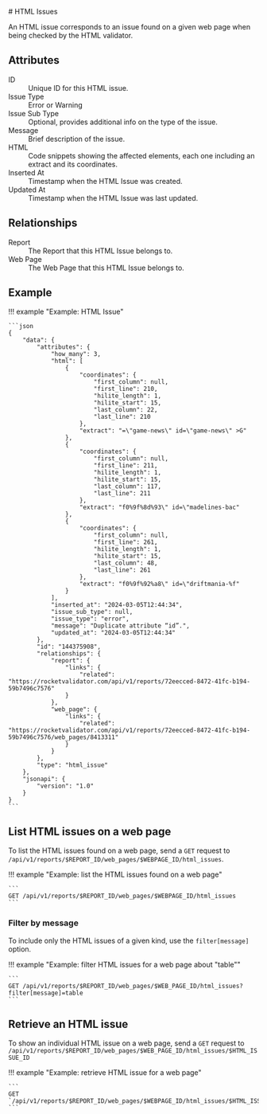 # HTML Issues

An HTML issue corresponds to an issue found on a given web page when being checked by the HTML validator.

## Attributes

<dl>
  <dt>ID</dt>
  <dd>Unique ID for this HTML issue.</dd>

  <dt>Issue Type</dt>
  <dd>Error or Warning</dd>

  <dt>Issue Sub Type</dt>
  <dd>Optional, provides additional info on the type of the issue.</dd>

  <dt>Message</dt>
  <dd>Brief description of the issue.</dd>

  <dt>HTML</dt>
  <dd>Code snippets showing the affected elements, each one including an extract and its coordinates.</dd>

  <dt>Inserted At</dt>
  <dd>Timestamp when the HTML Issue was created.</dd>

  <dt>Updated At</dt>
  <dd>Timestamp when the HTML Issue was last updated.</dd>  
</dl>

## Relationships

<dl>
  <dt>Report</dt>
  <dd>The Report that this HTML Issue belongs to.</dd>

  <dt>Web Page</dt>
  <dd>The Web Page that this HTML Issue belongs to.</dd>
</dl>

## Example

!!! example "Example: HTML Issue"

    ```json
    {
        "data": {
            "attributes": {
                "how_many": 3,
                "html": [
                    {
                        "coordinates": {
                            "first_column": null,
                            "first_line": 210,
                            "hilite_length": 1,
                            "hilite_start": 15,
                            "last_column": 22,
                            "last_line": 210
                        },
                        "extract": "=\"game-news\" id=\"game-news\" >G"
                    },
                    {
                        "coordinates": {
                            "first_column": null,
                            "first_line": 211,
                            "hilite_length": 1,
                            "hilite_start": 15,
                            "last_column": 117,
                            "last_line": 211
                        },
                        "extract": "f0%9f%8d%93\" id=\"madelines-bac"
                    },
                    {
                        "coordinates": {
                            "first_column": null,
                            "first_line": 261,
                            "hilite_length": 1,
                            "hilite_start": 15,
                            "last_column": 48,
                            "last_line": 261
                        },
                        "extract": "f0%9f%92%a8\" id=\"driftmania-%f"
                    }
                ],
                "inserted_at": "2024-03-05T12:44:34",
                "issue_sub_type": null,
                "issue_type": "error",
                "message": "Duplicate attribute “id”.",
                "updated_at": "2024-03-05T12:44:34"
            },
            "id": "144375908",
            "relationships": {
                "report": {
                    "links": {
                        "related": "https://rocketvalidator.com/api/v1/reports/72eecced-8472-41fc-b194-59b7496c7576"
                    }
                },
                "web_page": {
                    "links": {
                        "related": "https://rocketvalidator.com/api/v1/reports/72eecced-8472-41fc-b194-59b7496c7576/web_pages/8413311"
                    }
                }
            },
            "type": "html_issue"
        },
        "jsonapi": {
            "version": "1.0"
        }
    }
    ```

## List HTML issues on a web page

To list the HTML issues found on a web page, send a `GET` request to `/api/v1/reports/$REPORT_ID/web_pages/$WEBPAGE_ID/html_issues`.

!!! example "Example: list the HTML issues found on a web page"

    ```
    GET /api/v1/reports/$REPORT_ID/web_pages/$WEBPAGE_ID/html_issues
    ```

### Filter by message

To include only the HTML issues of a given kind, use the `filter[message]` option.

!!! example "Example: filter HTML issues for a web page about "table""

    ```
    GET /api/v1/reports/$REPORT_ID/web_pages/$WEB_PAGE_ID/html_issues?filter[message]=table
    ```

## Retrieve an HTML issue

To show an individual HTML issue on a web page, send a `GET` request to `/api/v1/reports/$REPORT_ID/web_pages/$WEB_PAGE_ID/html_issues/$HTML_ISSUE_ID`

!!! example "Example: retrieve HTML issue for a web page"

    ```
    GET `/api/v1/reports/$REPORT_ID/web_pages/$WEBPAGE_ID/html_issues/$HTML_ISSUE_ID
    ```